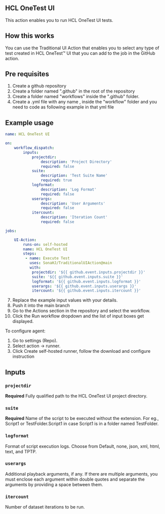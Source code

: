## HCL OneTest UI

This action enables you to run HCL OneTest UI tests.

## How this works
You can use the Traditional UI Action that enables you to select any type of test created in HCL OneTest™ UI that you can add to the job in the GitHub action.

## Pre requisites

1. Create a github repository
2. Create a folder named ".github" in the root of the repository
3. Create a folder named "workflows" inside the ".github" folder.
5. Create a .yml file with any name , inside the "workflow" folder and you need to code as following example in that yml file
## Example usage

```yaml
name: HCL OneTest UI

on:
    workflow_dispatch:
        inputs:
            projectdir:
                description: 'Project Directory'
                required: false
            suite:
                description: 'Test Suite Name'
                required: true
            logformat:
                description: 'Log Format'
                required: false
            userargs:
                description: 'User Arguments'
                required: false
            itercount:
                description: 'Iteration Count'
                required: false

jobs:

    UI-Action:
        runs-on: self-hosted
        name: HCL OneTest UI
        steps:
         - name: Execute Test
           uses: SonaHJ/TraditionalUIAction@main
           with:
            projectdir: '${{ github.event.inputs.projectdir }}'
            suite: '${{ github.event.inputs.suite }}'
            logformat: '${{ github.event.inputs.logformat }}'
            userargs: '${{ github.event.inputs.userargs }}'
            itercount: '${{ github.event.inputs.itercount }}'

```
7. Replace the example input values with your details.
8. Push it into the main branch
9. Go to the Actions section in the repository and select the workflow.
10. Click the Run workflow dropdown and the list of input boxes get displayed.

To configure agent:
1. Go to settings (Repo).
2. Select action -> runner.
3. Click Create self-hosted runner, follow the download and configure instruction

## Inputs

### `projectdir`

**Required** Fully qualified path to the HCL OneTest UI project directory.

### `suite`

**Required** Name of the script to be executed without the extension. For eg., Script1 or TestFolder.Script1 in case Script1 is in a folder named TestFolder.

### `logformat`

Format of script execution logs. Choose from Default, none, json, xml, html, text, and TPTP.

### `userargs`

Additional playback arguments, if any. If there are multiple arguments, you must enclose each argument within double quotes and separate the arguments by providing a space between them.

### `itercount`
Number of dataset iterations to be run.
